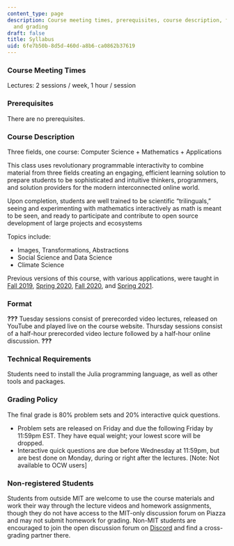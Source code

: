 ```yaml
---
content_type: page
description: Course meeting times, prerequisites, course description, format, requirements,
  and grading
draft: false
title: Syllabus
uid: 6fe7b50b-8d5d-460d-a8b6-ca0862b37619
---
```

### Course Meeting Times

Lectures: 2 sessions / week, 1 hour / session 

### Prerequisites

There are no prerequisites.

### Course Description

Three fields, one course: Computer Science + Mathematics + Applications

This class uses revolutionary programmable interactivity to combine material from three fields creating an engaging, efficient learning solution to prepare students to be sophisticated and intuitive thinkers, programmers, and solution providers for the modern interconnected online world.

Upon completion, students are well trained to be scientific “trilinguals,” seeing and experimenting with mathematics interactively as math is meant to be seen, and ready to participate and contribute to open source development of large projects and ecosystems

Topics include:

- Images, Transformations, Abstractions
- Social Science and Data Science
- Climate Science

Previous versions of this course, with various applications, were taught in [Fall 2019](https://github.com/dpsanders/6.S083_fall_2019/tree/fall_2019), [Spring 2020](https://ocw.mit.edu/courses/mathematics/18-s190-introduction-to-computational-thinking-with-julia-with-applications-to-modeling-the-covid-19-pandemic-spring-2020/), [Fall 2020](https://computationalthinking.mit.edu/Fall20/), and [Spring 2021](https://computationalthinking.mit.edu/Spring21/).

### Format

**???** Tuesday sessions consist of prerecorded video lectures, released on YouTube and played live on the course website. Thursday sessions consist of a half-hour prerecorded video lecture followed by a half-hour online discussion. **???**

### Technical Requirements

Students need to install the Julia programming language, as well as other tools and packages.

### Grading Policy

The final grade is 80% problem sets and 20% interactive quick questions.

- Problem sets are released on Friday and due the following Friday by 11:59pm EST. They have equal weight; your lowest score will be dropped.
- Interactive quick questions are due before Wednesday at 11:59pm, but are best done on Monday, during or right after the lectures. \[Note: Not available to OCW users\]

### Non-registered Students

Students from outside MIT are welcome to use the course materials and work their way through the lecture videos and homework assignments, though they do not have access to the MIT-only discussion forum on Piazza and may not submit homework for grading. Non-MIT students are encouraged to join the open discussion forum on [Discord](https://discord.com/invite/Z5qnVf8) and find a cross-grading partner there.